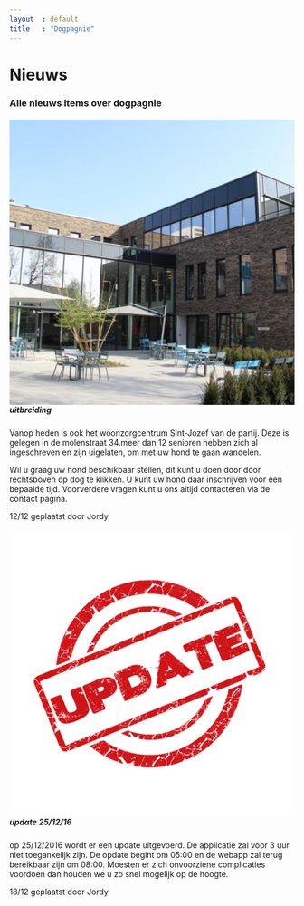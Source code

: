 ```yaml
---
layout  : default
title   : "Dogpagnie"
---
```

<div class="grid__development">
<div class="grid__container">
   <div class="grid__row">
   		<div class="grid__bp0-column-12"><div>
       	<h1 class="titel">Nieuws</h1>
       	<h3 class="onderTitel">Alle nieuws items over dogpagnie</h3>
		</div></div>
<div class="grid__bp0-column-12"><div class="article">
<section>
<img src="assets/artikel1.png" class="afbArticles" align="left">
<h5 class="titelNieuws">uitbreiding</h5>
<p class="tekstNieuws">
Vanop heden is ook het woonzorgcentrum Sint-Jozef van de partij. 
Deze is gelegen in de molenstraat 34.meer dan 12 senioren hebben zich al
ingeschreven en zijn uigelaten, om met uw hond te gaan wandelen. 

Wil u graag uw hond beschikbaar stellen, 
dit kunt u doen door door rechtsboven op dog te klikken.
U kunt uw hond daar inschrijven voor een bepaalde tijd. 
Voorverdere vragen kunt u ons altijd contacteren via de contact pagina.
</p>
<span class="date">12/12</span>
<span class="user">geplaatst door Jordy</span>
</section>
</div>



<section>
<div class="article">
<img src="assets/artikel2.png" class="afbArticles" align="left">
<h5 class="titelNieuws">update 25/12/16</h5>
<p class="tekstNieuws">
op 25/12/2016 wordt er een update uitgevoerd. De applicatie zal voor 3 uur
niet toegankelijk zijn.
De opdate begint om 05:00 en de webapp zal terug bereikbaar zijn om 08:00.
Moesten er zich onvoorziene complicaties voordoen dan houden we u zo
snel mogelijk op de hoogte.
</p>
<span class="date">18/12</span>
<span class="user">geplaatst door Jordy</span>
</div>
<section>
</div></div>

</div>
</div>
</div>


<!-- Bottom scripts -->

<script src="https://cdnjs.cloudflare.com/ajax/libs/jquery/2.2.0/jquery.min.js"></script>
<script>window.jQuery || document.write('<script src="vendor/jquery/jquery.min.js">\x3C/script>')</script> 



